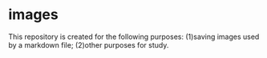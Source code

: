 # images
This repository is created for the following purposes:
(1)saving images used by a markdown file;
(2)other purposes for study.
